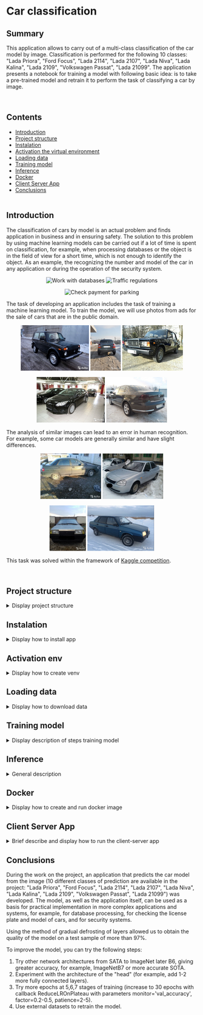 # Car classification


## Summary

<p>This application allows to carry out of a multi-class classification of the car model by image. Classification is performed for the following 10 classes: "Lada Priora", "Ford Focus", "Lada 2114", "Lada 2107", "Lada Niva", "Lada Kalina", "Lada 2109", "Volkswagen Passat", "Lada 21099". The application presents a notebook for training a model with following basic idea: is to take a pre-trained model and retrain it to perform the task of classifying a car by image.</p><br>


## Contents

* [Introduction](README.md#Introduction)
* [Project structure](README.md#Project-structure)
* [Instalation](README.md#Instalation)
* [Activation the virtual environment](README.md#Activation-env)
* [Loading data](README.md#Loading-data)
* [Training model](README.md#Training-model)
* [Inference](README.md#Inference)
* [Docker](README.md#Docker)
* [Client Server App](README.md#Client-Server-App)
* [Conclusions](README.md#Conclusions) <br><br>


## Introduction
<p>
The classification of cars by model is an actual problem and finds application in business and in ensuring safety. The solution to this problem by using machine learning models can be carried out if a lot of time is spent on classification, for example, when processing databases or the object is in the field of view for a short time, which is not enough to identify the object. As an example, the recognizing the number and model of the car in any application or during the operation of the security system.<br>

<p align="center">
  <img src="https://antes-nn.ru/wp-content/uploads/2020/11/grafic_car2.jpg" height="200" title="Work with databases">
  <img src="https://news-ru.gismeteo.st/2020/07/shutterstock_443707396-640x427.jpg" height="200" title="Traffic regulations">
</p>
<p align="center">
  <img src="https://avatars.mds.yandex.net/i?id=a7700bda361df26e6eb36d4c9c4a09cc-4080622-images-thumbs&ref=rim&n=33&w=281&h=188" height="200" title="Check payment for parking">
</p>

The task of developing an application includes the task of training a machine learning model. To train the model, we will use photos from ads for the sale of cars that are in the public domain.

<p align="center">
  <img src="data/test_imgs_for_pred/352.jpg" height="120" title="lada_niva">
  <img src="data/test_imgs_for_pred/667.jpg" height="120" title="lada_kalina">
  <img src="data/test_imgs_for_pred/3258.jpg" height="120" title="lada_2107">
</p>

<p align="center">
  <img src="data/test_imgs_for_pred/65444.jpg" height="120" title="ford_focus">
  <img src="data/test_imgs_for_pred/4694.jpg" height="120" title="volkswagen_passat">
</p>

The analysis of similar images can lead to an error in human recognition. For example, some car models are generally similar and have slight differences. 

<p align="center">
  <img src="data/test_imgs_for_pred/3201.jpg" height="120" title="lada_2110">
  <img src="data/test_imgs_for_pred/4052.jpg" height="120" title="lada_priora">
</p>
<p align="center">
  <img src="data/test_imgs_for_pred/8846.jpg" height="120" title="2109">
  <img src="data/test_imgs_for_pred/295500.jpg" height="120" title="21099">
</p>

 This task was solved within the framework of [Kaggle competition](https://www.kaggle.com/competitions/sf-dl-car-classification).
</p><br>


## Project structure

<details>
<summary>Display project structure </summary> <br>

```Python
car_clf  
├── .gitignore  
├── .venv  
│   └── ...  
├── config  
│   └── data_config.json    ## congiguration file  
├── data  
│   ├── best_models         ## save best model during train
│   ├── inputs_for_train    ## folder for data
│   │   ├── test_upload     ## folder for test data
│   │   ├── train           ## folder for train data
│   │   ├── sample-submission.csv  ## ex file for kaggle submission
│   │   └── train.csv  
│   ├── outputs_from_train  ## folder for saved graph
│   ├── test_imgs_for_pred  ## folder with few samples in test_upload
│   └── sf-dl-car-classification.zip ## uploaded zip train dataset 
├── models                  ## folder for trained model
│   ├── weights_step_1.hdf5  
│   ├── ...  
│   └── weights_step_7.hdf5  
├── notebooks               ## notebook for create train models
│   ├── 01_notebook_train_model.ipynb  
│   ├── 02_colab_notebook_train_model.ipynb  ## colab notebook
│   └── 03_car-clf-nn-2021_OLD_ver.ipynb  
├── utils  
│   ├── __ init __.py  
│   ├── functions.py  
│   ├── functions_with_keras.py  
│   ├── generators.py  
│   ├── model.py  
│   ├── predictions.py  
│   └── read_config.py
├── client.py  
├── Dockerfile  
├── main.py  
├── readme.md  
├── requirements.txt  
└── server.py
```

</details>


## Instalation

<details>
<summary> Display how to install app </summary> <br>

<p> This section provides a sequence of steps for installing and launching the application. <br>

```Python
# 1. Clone repository
git clone https://github.com/ostrebko/car_clf.git

# 2. Go to the new directory:
cd car_clf

# 3. Activate the virtual environment in which you plan to launch the application (we will use VsCode)

# 4. Install requirements:
pip install -r requirements.txt

# 5. Create predicts of classification cars with main.py.
python main.py
```

</details>


## Activation env

<details>
<summary>Display how to create venv </summary> <br>

```Python
# Steps to activate the virtual environment in which you plan to launch the application in VsCode:
# 1. Run VS Code as an administrator, go to the project directory in PowerShell, execute the code below, the env folder containing the virtual environment files will appear
python -m venv .venv

# or you may tap -> Ctrl+Shift+P , then press -> Python: Select Interpreter (we use venv), choose 'Python 3.хх.хх ... Global' for create the virtual environment with GUI of VS Code.

# 2. To change the policy, in PowerShell type
Set-ExecutionPolicy -ExecutionPolicy RemoteSigned -Scope CurrentUser

# 3. Enter the environment folder (env), run the command
.venv/Scripts/Activate.ps1

# 4a. An environment marker (env) will appear at the beginning of the line in PowerShell, but VS Code may still not know anything about it. Press Ctrl+Shift+P, type Python: Select Interpreter
# Specify the desired path to python.exe in the env environment folder, this will be displayed at the bottom of the status bar. Now you can install modules only for a specific project.

# 4b. For VSCode, your Jupyter kernel is not necessarily using the same python interpreter you're using at the command line but if you have special libs you may need to using your notebook in created virtual environment.
# For using your notebook in created virtual environment install ipykernel:
pip install ipykernel
# then tap Ctrl+Shift+P to open the Command Palette, and select "Notebook: Select Notebook Kernel" ->
# -> Select another kernel -> Python Environments -> choose the interpreter you're using at the terminal (we create virtual environment with name: .venv)

# 5. If you need to exit, then execute deactivate in PowerShell, and return to global in the interpreter selection.
```

</details>


## Loading data

<details>
<summary> Display how to download data </summary> <br>

<p>Before training the model, it's necessary to download training dataset. **Attention**, it requires **1,66 Gb** of free disk spaces.</p>
<p>If you want to train the model in local machine, go to the [**Kaggle web page**](https://www.kaggle.com/competitions/sf-dl-car-classification/data/) in your browser and tap **Download All**, the file *'sf-dl-car-classification.zip'* will start downloading. Then move downloaded *'sf-dl-car-classification.zip'* in 'data' folder of the cloned project.</p>
<p>If you use notebook **'02_colab_notebook_train_model.ipynb'** for train model with Google Colab, you don't need to download data to local machine. Notebook consist cells with code to download *'sf-dl-car-classification.zip'* into cloned project in Goole Colab environment.</p>
<p>You also may to use Kaggle API to download -> *'kaggle competitions download -c sf-dl-car-classification'* 
(see. [Kaggle API in github](https://github.com/Kaggle/kaggle-api) ).</p>
<p>To unzip *'sf-dl-car-classification.zip'* into cloned project use the corresponding notebook cells.</p>

</details>


## Training model

<details>
<summary>Display description of steps training model </summary> <br>

<p>Basic steps of model preparation:</p>

1. Installing and importing the necessary libraries, functions and classes, fixing seed values, creating the necessary folders for data and saving results and unpacking the 'sf-dl-car-classification' archive.zip' (if not done earlier);  
Note: [Solving a possible error in Keras](https://discuss.tensorflow.org/t/using-efficientnetb0-and-save-model-will-result-unable-to-serialize-2-0896919-2-1128857-2-1081853-to-json-unrecognized-type-class-tensorflow-python-framework-ops-eagertensor/12518/9)  
2. Conducting a brief EDA, including analysis of available images;
3. Сreating a data augmentation object (using the **Albumentations** library) and creating data generators (using the **ImageDataAugmentor** library) to feed data in batches to the model during training;
4. The **Transfer-Learning** technique was used to create the model. As a basis, **EfficientNetB6** was loaded with the exception of fully connected layers (excluding the "head"). Instead of the excluded layers, fully connected layers were completed for our task. To create a model for training, the **ModelForTrain** class was written with a calling *build_model* method;  
5. The model training was based on the **Fine-Tuning** technique: the model training was carried out with gradual defrosting of the model layers and consisted of several steps (step):  
    **Step 1** - training of layer weights only for the "head", with constant EfficientNetB6 weights (after this step, the accuracy on the training sample exceeds 50%, on the test sample exceeds 60%). Since in the future the weights will be retrained when the model is defrosted, a small number of training epochs were selected at this stage. Note: The accuracy on the training sample turns out to be worse than the accuracy on the test sample, but by the 5th epoch, the accuracy of the test sample ceases to improve, and the accuracy of the training sample grows faster (see. Train history of accuracy and loss in Pic.1).<br>

    <p align="center">
      <img src="data/outputs_from_train/step_1_acc_train.jpg" height="240" title="history_acc_train step_1">
      <img src="data/outputs_from_train/step_1_loss_train.jpg" height="240" title="history_loss_train step_1">
    </p> 

    **Step 2-4** - training with gradual defrosting of body weights (i.e. layers of EfficientNetB6). Step 2: defrost 1/2 from all layers EfficientNetB6, training 10 epochs; Step 3: defrost 3/4 from all layers EfficientNetB6, training 10 epochs; Step 4: defrost all layers EfficientNetB6, training 10 epochs.<br> 
    Learning outcomes in steps 2-4:<br>
    The best convergence of the training and test samples is achieved after **Step 2** (defrosting 1/2 of all the layers of EfficientNetB6) at the 10th epoch and is slightly more than 90%. At this stage, you can try a larger number of epochs (30-50 epochs) with a gradual (according to the schedule or according to the condition of non-exaggeration of val_accuracy) decrease in the Learning Rate. But since in Colab the training time is limited by the amount of GPU usage time and the layers will be unfrozen further, respectively, the trained weights will still change, it was decided not to work in this direction.<br>

    <p align="center">
      <img src="data/outputs_from_train/step_2_acc_train.jpg" height="240" title="history_acc_train step_2">
      <img src="data/outputs_from_train/step_2_loss_train.jpg" height="240" title="history_loss_train step_2">
    </p> 

    At **step 3**, 3/4 of all layers was defrosted and 10 epochs trained.<br>

    <p align="center">
      <img src="data/outputs_from_train/step_3_acc_train.jpg" height="240" title="history_acc_train step_3">
      <img src="data/outputs_from_train/step_3_loss_train.jpg" height="240" title="history_loss_train step_3">
    </p> 

    At **step 4**, all base_model layers (all EfficientNetB6 layers) was defrosted and 10 epochs trained.<br>

    <p align="center">
      <img src="data/outputs_from_train/step_4_acc_train.jpg" height="240" title="history_acc_train step_4">
      <img src="data/outputs_from_train/step_4_loss_train.jpg" height="240" title="history_loss_train step_4">
    </p> 

    After **Step 3** the accuracy and loss of train and test dataset are diverge, but accuracy on test dataset has a better value than in the previous **Step 2** (see Pic.3). So we try to defrost all layers and train **Step 4**. After **Step 4** it can be seen that the accuracy and loss of train and test dataset are diverge less. The test accuracy continues to grow, and loss continues to continues to decrease. So it time to try **Step 5** to get better training results.<br>

    **Steps 5, 6, 7**: At these steps, in order to increase the accuracy of training the model, the size of the submitted images is increased by 2 times (from 224x228 to 448x448 dots). Learning occurs with all unfrozen layers, but the learning rate changes: **Step 5**: LR=1e-5, 8 epochs; **Step 6**: LR=1e-5, 6 epochs (cause Colab disabling GPU); **Step 7** LR=1e-6, 10 epochs. Note: On **Step 6**, it was decided to add 6 epochs without changing the parameters of **Step 5**.<br>
    It is important to note that when the image is enlarged by 2 times, the training time has increased by about 3-4 times and the training of 10 epochs of each step stretches to about 6.5 hours. Due to the fact that Google Colab has a limit on the operation of one session with the GPU, **Step 5** and **Step 6** were separated. If you can to train 20 epoch without stopping train, change: config.EPOCHS = 20 and skip **Step 6**.<br>
    At **Step 7**, the only *patience* parameter in the callback *ReduceLROnPlateau* was changed from 3 to 2.<br>

    6. To possibly improve the prediction quality of the model on a validation sample, the **Test Time Augmentations** technique was used, which is based on small changes in the validation sample data (augmentation of the validation sample) and averaging of the predictions obtained (small changes can help to the model correctly predict the image class).<br>

<p>To optimize the code, functions and classes were written, including:</p>

- recording the parameters used in data_config.json and it's import into a notebook;
- the function of creating data generators;
- model architecture definition class;
- the function of assembling the callbacks list when training the model;
- functions for saving and displaying accuracy and loss training graphs by epoch for analyzing the quality of model training;
- the function of saving the model to a separate project folder;
- the function of predicting the class of the photo (inference of the model) in demo mode and with manual input of the image path.

The results of the model prediction on the validation sample are presented in the file submission.csv.
Since when training the model, files are obtained in large volume (up to 450 MB), their weights are laid out in [cloud storage](https://drive.google.com/drive/folders/1myedVEqymkIYCOzOj18ChFHfSvswdRv1). To conduct training on a laptop or inference, they must be placed in the 'models' folder.<br>

Model training can be done in Google Colab. A notebook '02_colab_notebook_train_model.ipynb' has been prepared for the project for this purpose, with cloning the project and uploading training data to the Google Colab virtual environment.<br>

</details>


## Inference

<details>
<summary>General description </summary> <br>

<p>The term inference in this project means proving the multi-classification of car images with a trained model. The application gets to the entrance image, converts image to an array for feeding to the model input, and makes a prediction with the trained model.</p>  

<p>To carry out an inference perform in the terminal:</p>

```Python
python main.py
```

<p>Then follow the prompts and choose the mode of operation of the program: demonstration mode or manual input of the image path.</p>

</details>


## Docker
<details>

<summary> Display how to create and run docker image  </summary> <br>

```Python
# 1. Create a new image (its size is approximately 3.5 Gb)
docker build -t car_clf .

# 2. Run image in container.
docker run --rm -v $PWD/data/test_imgs_for_pred/:/data/test_imgs_for_pred  --name car_clf car_clf

# 3. The created container will be automatically deleted 
# after executing a sequence of commands from the Dockerfile.  
# Delete the container and image after usage
docker rmi car_clf
```
</details>


## Client Server App
<details>

<summary> Brief describe and display how to run the client-server app </summary> <br>

The **client-server** application is developed using Flask.  
The **client.py** application accepts the image path (full or relative) as input. The image is read into a variable, then converted to bytes type data and then to string type. A post request (sending converted json data) is made to the local server (*http://localhost:5000*) with endpoint *'predict'*. After processing the request by the server, if the status code is 200, the client returns the predicted number and class name for the image, else return status code from server and message 'Check your request'.  

The **server.py** application implements:  

- loading a configuration file and a dictionary of paths;
- loading the trained model;
- processing of post-request data into a tensor accepted as input by the model;
- prediction of the number and class name of the car image;
- processing the post-request and sending a response to the client application.

The application is launched on the localhost:5000 with an endpoint *'/predict'*.

Steps to run **client-server** application:
- вefore running apps activate virtual environment (see sect. 'Activation env').
- run **server.py** application:

```Python
python server.py
```
- open another terminal and run **client.py** application:

```Python
python client.py
```
- input full img path or relative image path in this project
- to close server press *'CTRL+C'*

</details>


## Conclusions

<p>During the work on the project, an application that predicts the car model from the image (10 different classes of prediction are available in the project: "Lada Priora", "Ford Focus", "Lada 2114", "Lada 2107", "Lada Niva", "Lada Kalina", "Lada 2109", "Volkswagen Passat", "Lada 21099") was developed. The model, as well as the application itself, can be used as a basis for practical implementation in more complex applications and systems, for example, for database processing, for checking the license plate and model of cars, and for security systems.</p>  

Using the method of gradual defrosting of layers allowed us to obtain the quality of the model on a test sample of more than 97%.


<p>To improve the model, you can try the following steps:</p>

1. Try other network architectures from SATA to ImageNet later B6, giving greater accuracy, for example, ImageNetB7 or more accurate SOTA.
2. Experiment with the architecture of the "head" (for example, add 1-2 more fully connected layers).
3. Try more epochs at 5,6,7 stages of training (increase to 30 epochs with callback ReduceLROnPlateau with parameters monitor='val_accuracy', factor=0.2-0.5, patience=2-5).
4. Use external datasets to retrain the model.
